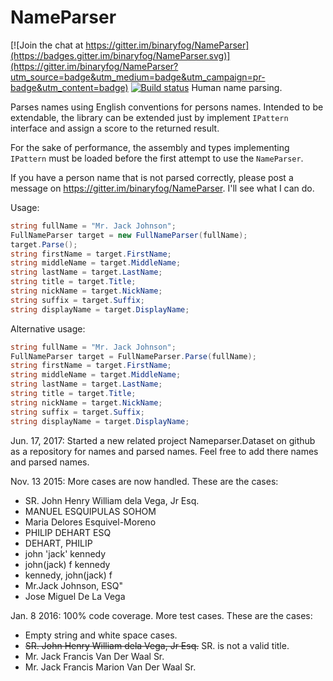 NameParser
====

[![Join the chat at https://gitter.im/binaryfog/NameParser](https://badges.gitter.im/binaryfog/NameParser.svg)](https://gitter.im/binaryfog/NameParser?utm_source=badge&utm_medium=badge&utm_campaign=pr-badge&utm_content=badge)
[![Build status](https://ci.appveyor.com/api/projects/status/8d3nkp5crr6mdftx/branch/master?svg=true)](https://ci.appveyor.com/project/binaryfog/nameparser/branch/master)   Human name parsing.

Parses names using English conventions for persons names. 
Intended to be extendable, the library can be extended just by implement `IPattern` interface and assign a score to the returned result.

For the sake of performance, the assembly and types implementing `IPattern` must be loaded before the first attempt to use the `NameParser`.

If you have a person name that is not parsed correctly, please post a message on https://gitter.im/binaryfog/NameParser. I'll see what I can do.

Usage:
```csharp
string fullName = "Mr. Jack Johnson"; 
FullNameParser target = new FullNameParser(fullName); 
target.Parse();
string firstName = target.FirstName;
string middleName = target.MiddleName;
string lastName = target.LastName;
string title = target.Title;
string nickName = target.NickName;
string suffix = target.Suffix;
string displayName = target.DisplayName;
```

Alternative usage:
```csharp
string fullName = "Mr. Jack Johnson"; 
FullNameParser target = FullNameParser.Parse(fullName);
string firstName = target.FirstName;
string middleName = target.MiddleName;
string lastName = target.LastName;
string title = target.Title;
string nickName = target.NickName;
string suffix = target.Suffix;
string displayName = target.DisplayName;
```
Jun. 17, 2017: Started a new related project Nameparser.Dataset on github as a repository for names and parsed names. Feel free to add there names and parsed names.

Nov. 13 2015: More cases are now handled. These are the cases:
* SR. John Henry William dela Vega, Jr Esq.
* MANUEL ESQUIPULAS SOHOM
* Maria Delores Esquivel-Moreno
* PHILIP DEHART ESQ
* DEHART, PHILIP
* john 'jack' kennedy
* john(jack) f kennedy
* kennedy, john(jack) f
* Mr.Jack Johnson, ESQ"
* Jose Miguel De La Vega
    
Jan. 8 2016: 100% code coverage. More test cases. These are the cases:
* Empty string and white space cases.
* ~~SR. John Henry William dela Vega, Jr Esq.~~ SR. is not a valid title.
* Mr. Jack Francis Van Der Waal Sr.
* Mr. Jack Francis Marion Van Der Waal Sr.
